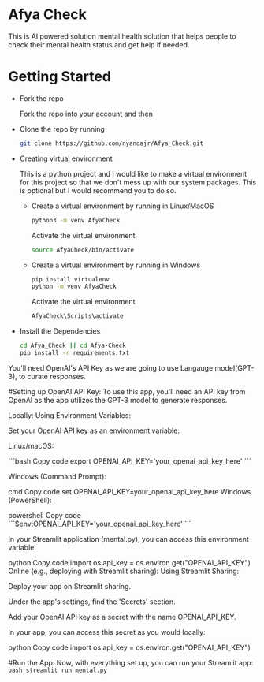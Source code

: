 # Afya Check

This is AI powered solution mental health solution that helps people to check their mental health status and get help if needed.


# Getting Started

- Fork the repo

    Fork the repo into your account and then 

- Clone the repo by running

    ```bash
    git clone https://github.com/nyandajr/Afya_Check.git
    ```

- Creating virtual environment

    This is a python project and I would like to make a virtual environment for this project so that we don't mess up with our system packages. This is optional but I would recommend you to do so.

    - Create a virtual environment by running in Linux/MacOS

        ```bash
        python3 -m venv AfyaCheck
        ```

        Activate the virtual environment

        ```bash
        source AfyaCheck/bin/activate
        ```

    - Create a virtual environment by running in Windows

        ```bash
        pip install virtualenv
        python -m venv AfyaCheck
        ```
        Activate the virtual environment

        ```bash
        AfyaCheck\Scripts\activate
        ```

- Install the Dependencies

    ```bash
    cd Afya_Check || cd Afya-Check
    pip install -r requirements.txt
    ```


You'll need OpenAI's API Key as we are going to use Langauge model(GPT-3), to curate responses. 

#Setting up OpenAI API Key:
To use this app, you'll need an API key from OpenAI as the app utilizes the GPT-3 model to generate responses.

Locally:
Using Environment Variables:

Set your OpenAI API key as an environment variable:

Linux/macOS:

´´´bash
Copy code
export OPENAI_API_KEY='your_openai_api_key_here'
´´´

Windows (Command Prompt):

cmd
Copy code
set OPENAI_API_KEY=your_openai_api_key_here
Windows (PowerShell):

powershell
Copy code
´´´$env:OPENAI_API_KEY='your_openai_api_key_here' ´´´

In your Streamlit application (mental.py), you can access this environment variable:


python
Copy code
import os
api_key = os.environ.get("OPENAI_API_KEY")
Online (e.g., deploying with Streamlit sharing):
Using Streamlit Sharing:

Deploy your app on Streamlit sharing.

Under the app's settings, find the 'Secrets' section.

Add your OpenAI API key as a secret with the name OPENAI_API_KEY.

In your app, you can access this secret as you would locally:

python
Copy code
import os
api_key = os.environ.get("OPENAI_API_KEY")

#Run the App:
Now, with everything set up, you can run your Streamlit app:
    ```bash
    streamlit run mental.py
    ```
